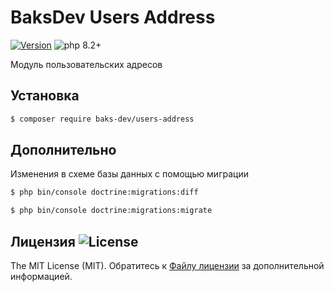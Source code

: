 # BaksDev Users Address

[![Version](https://img.shields.io/badge/version-7.0.15-blue)](https://github.com/baks-dev/users-address/releases)
![php 8.2+](https://img.shields.io/badge/php-min%208.1-red.svg)

Модуль пользовательских адресов

## Установка

``` bash
$ composer require baks-dev/users-address
```

## Дополнительно

Изменения в схеме базы данных с помощью миграции

``` bash
$ php bin/console doctrine:migrations:diff

$ php bin/console doctrine:migrations:migrate
```

## Лицензия ![License](https://img.shields.io/badge/MIT-green)

The MIT License (MIT). Обратитесь к [Файлу лицензии](LICENSE.md) за дополнительной информацией.


